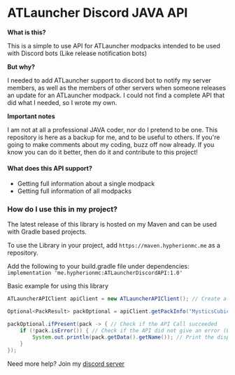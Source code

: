# ATLauncher Discord JAVA API

**What is this?**

This is a simple to use API for ATLauncher modpacks intended to be used with Discord bots (Like release notification bots)


**But why?**

I needed to add ATLauncher support to discord bot to notify my server members, as well as the members of other servers when someone releases an update for an ATLauncher modpack. I could not find a complete API that did what I needed, so I wrote my own.

**Important notes**

I am not at all a professional JAVA coder, nor do I pretend to be one. This repository is here as a backup for me, and to be useful to others. If you're going to make comments about my coding, buzz off now already. If you know you can do it better, then do it and contribute to this project!

#### What does this API support?

* Getting full information about a single modpack
* Getting full information of all modpacks

### How do I use this in my project?

The latest release of this library is hosted on my Maven and can be used with Gradle based projects.

To use the Library in your project, add `https://maven.hypherionmc.me` as a repository.

Add the following to your build.gradle file under dependencies:
`implementation 'me.hypherionmc:ATLauncherDiscordAPI:1.0'`

Basic example for using this library

```java
ATLauncherAPIClient apiClient = new ATLauncherAPIClient(); // Create a new APIClient

Optional<PackResult> packOptional = apiClient.getPackInfo("MysticsCubicChunksModpack"); // Retrieve the info of a single pack

packOptional.ifPresent(pack -> { // Check if the API Call succeeded
    if (!pack.isError()) { // Check if the API did not give an error (Like pack not found, etc)
        System.out.println(pack.getData().getName()); // Print the display name of the pack to the console
    }
});
```

Need more help? Join my [discord server](https://discord.gg/vxaQdVK) 